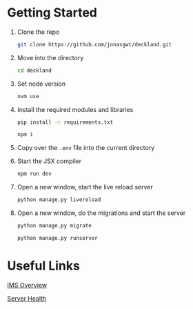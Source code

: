 # Getting Started

1. Clone the repo

   ```bash
   git clone https://github.com/jonasgwt/deckland.git
   ```

2. Move into the directory

   ```bash
   cd deckland
   ```

3. Set node version

   ```bash
   nvm use
   ```

4. Install the required modules and libraries

   ```bash
   pip install -r requirements.txt
   ```

   ```bash
   npm i
   ```

5. Copy over the `.env` file into the current directory
6. Start the JSX compiler

   ```bash
   npm run dev
   ```

7. Open a new window, start the live reload server 

   ```bash
   python manage.py livereload
   ```

8. Open a new window, do the migrations and start the server

   ```bash
   python manage.py migrate
   ```

   ```bash
   python manage.py runserver
   ```

# Useful Links

[IMS Overview](https://www.notion.so/IMS-Overview-d7f998a410c74220863d4e35464c7517)

[Server Health](https://jonasgwt.github.io/servers/)
